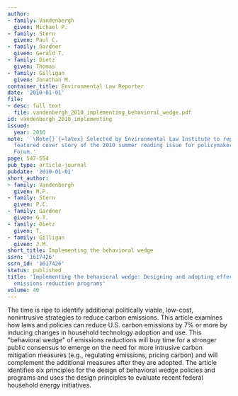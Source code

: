 ```yaml
---
author:
- family: Vandenbergh
  given: Michael P.
- family: Stern
  given: Paul C.
- family: Gardner
  given: Gerald T.
- family: Dietz
  given: Thomas
- family: Gilligan
  given: Jonathan M.
container_title: Environmental Law Reporter
date: '2010-01-01'
file:
- desc: full text
  file: vandenbergh_2010_implementing_behavioral_wedge.pdf
id: vandenbergh_2010_implementing
issued:
  year: 2010
note: '`\Note{}`{=latex} Selected by Environmental Law Institute to reprint as the
  featured cover story of the 2010 summer reading issue for policymakers of Environmental
  Forum.'
page: 547-554
pub_type: article-journal
pubdate: '2010-01-01'
short_author:
- family: Vandenbergh
  given: M.P.
- family: Stern
  given: P.C.
- family: Gardner
  given: G.T.
- family: Dietz
  given: T.
- family: Gilligan
  given: J.M.
short_title: Implementing the behavioral wedge
ssrn: '1617426'
ssrn_id: '1617426'
status: published
title: 'Implementing the behavioral wedge: Designing and adopting effective carbon
  emissions reduction programs'
volume: 40
---
```

The time is ripe to identify additional politically viable, low-cost, nonintrusive strategies to reduce carbon emissions. This article examines how laws and policies can reduce U.S. carbon emissions by 7% or more by inducing changes in household technology adoption and use. This &quot;behavioral wedge&quot; of emissions reductions will buy time for a stronger public consensus to emerge on the need for more intrusive carbon mitigation measures (e.g., regulating emissions, pricing carbon) and will complement the additional measures after they are adopted. The article identifies six principles for the design of behavioral wedge policies and programs and uses the design principles to evaluate recent federal household energy initiatives.
